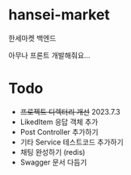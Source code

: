 # hansei-market

한세마켓 백엔드

아무나 프론트 개발해줘요...


# Todo
- ~~프로젝트 디렉터리 개선~~ 2023.7.3
- LikedItem 응답 객체 추가
- Post Controller 추가하기
- 기타 Service 테스트코드 추가하기
- 채팅 완성하기 (redis)
- Swagger 문서 다듬기